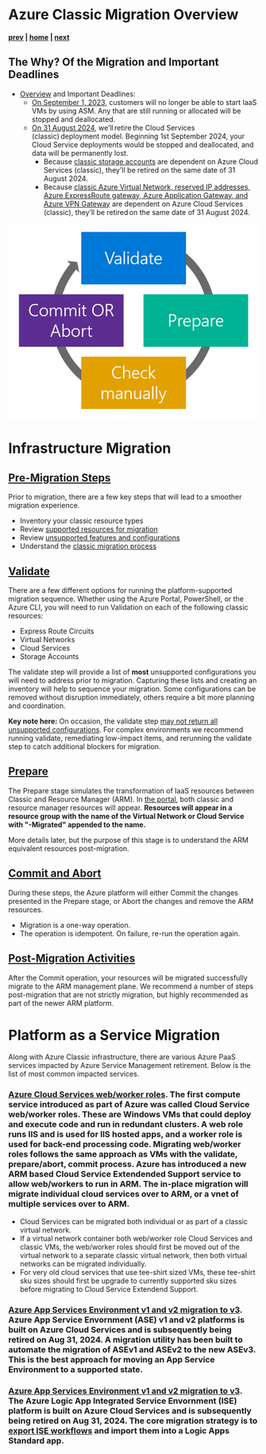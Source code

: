 # Azure Classic Migration Overview

#### [prev](./readme.md) | [home](./readme.md)  | [next](./premigration.md)

## The Why? Of the Migration and Important Deadlines
- [Overview](https://learn.microsoft.com/en-us/azure/virtual-machines/classic-vm-deprecation) and Important Deadlines:
    - [On September 1, 2023](https://azure.microsoft.com/en-us/updates/classicvmretirment/), customers will no longer be able to start IaaS VMs by using ASM. Any that are still running or allocated will be stopped and deallocated.
    - [On 31 August 2024](https://azure.microsoft.com/en-us/updates/cloud-services-classic-retirement-announcement/), we’ll retire the Cloud Services (classic) deployment model. Beginning 1st September 2024, your Cloud Service deployments would be stopped and deallocated, and data will be permanently lost.
        - Because [classic storage accounts](https://azure.microsoft.com/en-us/updates/classic-azure-storage-accounts-will-be-retired-on-31-august-2024/) are dependent on Azure Cloud Services (classic), they'll be retired on the same date of 31 August 2024.
        - Because [classic Azure Virtual Network, reserved IP addresses, Azure ExpressRoute gateway, Azure Application Gateway, and Azure VPN Gateway](https://azure.microsoft.com/en-us/updates/five-azure-classic-networking-services-will-be-retired-on-31-august-2024/) are dependent on Azure Cloud Services (classic), they’ll be retired on the same date of 31 August 2024.

![image](./png/workflowplaceholder.png)

# Infrastructure Migration

## [Pre-Migration Steps](./premigration.md)
Prior to migration, there are a few key steps that will lead to a smoother migration experience.
- Inventory your classic resource types
- Review [supported resources for migration](https://learn.microsoft.com/en-us/azure/virtual-machines/migration-classic-resource-manager-overview#supported-resources-for-migration)
- Review [unsupported features and configurations](https://learn.microsoft.com/en-us/azure/virtual-machines/migration-classic-resource-manager-overview#unsupported-features-and-configurations)
- Understand the [classic migration process](https://learn.microsoft.com/en-us/azure/virtual-machines/migration-classic-resource-manager-deep-dive)

## [Validate](./validate.md)
There are a few different options for running the platform-supported migration sequence. Whether using the Azure Portal, PowerShell, or the Azure CLI, you will need to run Validation on each of the following classic resources:
- Express Route Circuits 
- Virtual Networks
- Cloud Services
- Storage Accounts

The validate step will provide a list of **most** unsupported configurations you will need to address prior to migration. Capturing these lists and creating an inventory will help to sequence your migration. Some configurations can be removed without disruption immediately, others require a bit more planning and coordination.

**Key note here:** On occasion, the validate step [may not return all unsupported configurations](https://learn.microsoft.com/en-us/azure/virtual-machines/migration-classic-resource-manager-deep-dive#checks-not-done-in-the-validate-operation). For complex environments we recommend running validate, remediating low-impact items, and rerunning the validate step to catch additional blockers for migration.

## [Prepare](./prepare.md)
The Prepare stage simulates the transformation of IaaS resources between Classic and Resource Manager (ARM). In [the portal](https://learn.microsoft.com/en-us/azure/virtual-machines/migration-classic-resource-manager-deep-dive#prepare), both classic and resource manager resources will appear. **Resources will appear in a resource group with the name of the Virtual Network or Cloud Service with "-Migrated" appended to the name.**

More details later, but the purpose of this stage is to understand the ARM equivalent resources post-migration.

## [Commit and Abort](./migrate.md)
During these steps, the Azure platform will either Commit the changes presented in the Prepare stage, or Abort the changes and remove the ARM resources. 
- Migration is a one-way operation.
- The operation is idempotent. On failure, re-run the operation again. 

## [Post-Migration Activities](./postmigration.md)
After the Commit operation, your resources will be migrated successfully migrate to the ARM management plane. We recommend a number of steps post-migration that are not strictly migration, but highly recommended as part of the newer ARM platform. 

# Platform as a Service Migration
Along with Azure Classic infrastructure, there are various Azure PaaS services impacted by Azure Service Management retirement. Below is the list of most common impacted services.

### [Azure Cloud Services web/worker roles](https://learn.microsoft.com/en-us/azure/cloud-services-extended-support/in-place-migration-overview). The first compute service introduced as part of Azure was called Cloud Service web/worker roles. These are Windows VMs that could deploy and execute code and run in redundant clusters. A web role runs IIS and is used for IIS hosted apps, and a worker role is used for back-end processing code. Migrating web/worker roles follows the same approach as VMs with the validate, prepare/abort, commit process. Azure has introduced a new ARM based Cloud Service Extendended Support service to allow web/workers to run in ARM. The in-place migration will migrate individual cloud services over to ARM, or a vnet of multiple services over to ARM. 
- Cloud Services can be migrated both individual or as part of a classic virtual network.
- If a virtual network container both web/worker role Cloud Services and classic VMs, the web/worker roles should first be moved out of the virtual network to a separate classic virtual network, then both virtual networks can be migrated individually.
- For very old cloud services that use tee-shirt sized VMs, these tee-shirt sku sizes should first be upgrade to currently supported sku sizes before migrating to Cloud Service Extendend Support. 
### [Azure App Services Environment v1 and v2 migration to v3](https://learn.microsoft.com/en-us/azure/app-service/environment/migrate). Azure App Service Envornment (ASE) v1 and v2 platforms is built on Azure Cloud Services and is subsequently being retired on Aug 31, 2024. A migration utility has been built to automate the migration of ASEv1 and ASEv2 to the new ASEv3. This is the best approach for moving an App Service Environment to a supported state. 
### [Azure App Services Environment v1 and v2 migration to v3](https://learn.microsoft.com/en-us/azure/logic-apps/ise-manage-integration-service-environment). The Azure Logic App Integrated Service Envornment (ISE) platform is built on Azure Cloud Services and is subsequently being retired on Aug 31, 2024. The core migration strategy is to [export ISE workflows](https://learn.microsoft.com/en-us/azure/logic-apps/export-from-ise-to-standard-logic-app) and import them into a Logic Apps Standard app. 